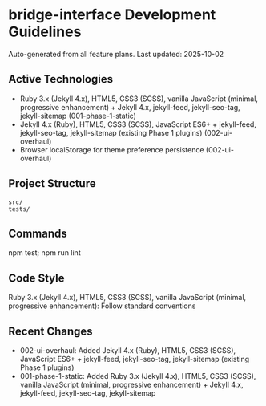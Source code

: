 # bridge-interface Development Guidelines

Auto-generated from all feature plans. Last updated: 2025-10-02

## Active Technologies
- Ruby 3.x (Jekyll 4.x), HTML5, CSS3 (SCSS), vanilla JavaScript (minimal, progressive enhancement) + Jekyll 4.x, jekyll-feed, jekyll-seo-tag, jekyll-sitemap (001-phase-1-static)
- Jekyll 4.x (Ruby), HTML5, CSS3 (SCSS), JavaScript ES6+ + jekyll-feed, jekyll-seo-tag, jekyll-sitemap (existing Phase 1 plugins) (002-ui-overhaul)
- Browser localStorage for theme preference persistence (002-ui-overhaul)

## Project Structure
```
src/
tests/
```

## Commands
npm test; npm run lint

## Code Style
Ruby 3.x (Jekyll 4.x), HTML5, CSS3 (SCSS), vanilla JavaScript (minimal, progressive enhancement): Follow standard conventions

## Recent Changes
- 002-ui-overhaul: Added Jekyll 4.x (Ruby), HTML5, CSS3 (SCSS), JavaScript ES6+ + jekyll-feed, jekyll-seo-tag, jekyll-sitemap (existing Phase 1 plugins)
- 001-phase-1-static: Added Ruby 3.x (Jekyll 4.x), HTML5, CSS3 (SCSS), vanilla JavaScript (minimal, progressive enhancement) + Jekyll 4.x, jekyll-feed, jekyll-seo-tag, jekyll-sitemap

<!-- MANUAL ADDITIONS START -->
<!-- MANUAL ADDITIONS END -->
